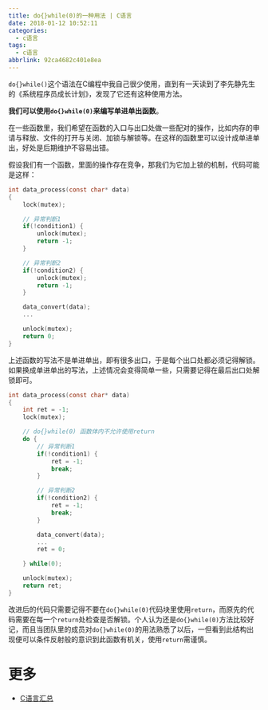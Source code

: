```yaml
---
title: do{}while(0)的一种用法 | C语言
date: 2018-01-12 10:52:11
categories:
  - c语言
tags:
  - c语言
abbrlink: 92ca4682c401e8ea
---
```


`do{}while()`这个语法在C编程中我自己很少使用，直到有一天读到了李先静先生的《系统程序员成长计划》，发现了它还有这种使用方法。

**我们可以使用`do{}while(0)`来编写单进单出函数**。

在一些函数里，我们希望在函数的入口与出口处做一些配对的操作，比如内存的申请与释放、文件的打开与关闭、加锁与解锁等。在这样的函数里可以设计成单进单出，好处是后期维护不容易出错。

假设我们有一个函数，里面的操作存在竞争，那我们为它加上锁的机制，代码可能是这样：
```c
int data_process(const char* data)
{
    lock(mutex);

    // 异常判断1
    if(!condition1) {
        unlock(mutex);
        return -1;
    }

    // 异常判断2
    if(!condition2) {
        unlock(mutex);
        return -1;
    }

    data_convert(data);
    ...

    unlock(mutex);
    return 0;
}
```

上述函数的写法不是单进单出，即有很多出口，于是每个出口处都必须记得解锁。如果换成单进单出的写法，上述情况会变得简单一些，只需要记得在最后出口处解锁即可。
```c
int data_process(const char* data)
{
    int ret = -1;
    lock(mutex);

    // do{}while(0) 函数体内不允许使用return
    do {
        // 异常判断1
        if(!condition1) {
            ret = -1;
            break;
        }

        // 异常判断2
        if(!condition2) {
            ret = -1;
            break;
        }

        data_convert(data);
        ...
        ret = 0;

    } while(0);

    unlock(mutex);
    return ret;
}
```

改进后的代码只需要记得不要在`do{}while(0)`代码块里使用`return`，而原先的代码需要在每一个`return`处检查是否解锁。个人认为还是`do{}while(0)`方法比较好记，而且当团队里的成员对`do{}while(0)`的用法熟悉了以后，一但看到此结构出现便可以条件反射般的意识到此函数有机关，使用`return`需谨慎。

# 更多

* [C语言汇总](http://blog.wangjinle.com/posts/53291f7288071263.html)
